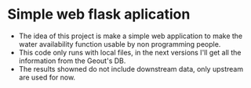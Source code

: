 # Simple web flask aplication
* The idea of this project is make a simple web application to make the water availability function usable by non programming people.
* This code only runs with local files, in the next versions I'll get all the information from the Geout's DB. 
* The results showned do not include downstream data, only upstream are used for now.
